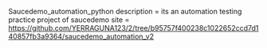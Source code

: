 Saucedemo_automation_python
description = its an automation testing practice project of saucedemo site = https://github.com/YERRAGUNA123/2/tree/b95757f400238c1022652ccd7d140857fb3a9364/saucedemo_automation_v2


